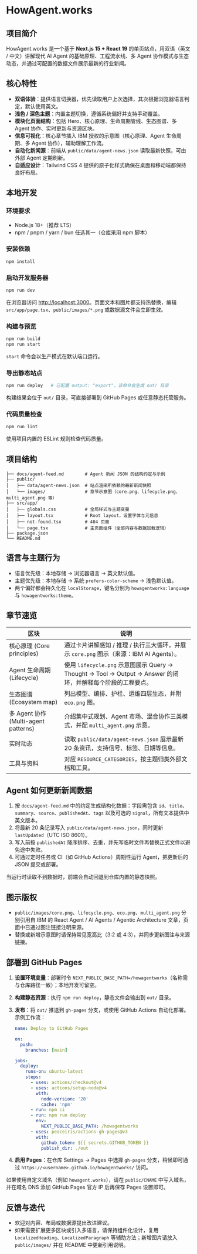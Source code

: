 # HowAgent.works

## 项目简介
HowAgent.works 是一个基于 **Next.js 15 + React 19** 的单页站点，用双语（英文 / 中文）讲解现代 AI Agent 的基础原理、工程流水线、多 Agent 协作模式与生态动态，并通过可配置的数据文件展示最新的行业新闻。

## 核心特性
- **双语体验**：提供语言切换器，优先读取用户上次选择，其次根据浏览器语言判定，默认使用英文。
- **浅色 / 深色主题**：内置主题切换，遵循系统偏好并支持手动覆盖。
- **模块化页面结构**：包括 Hero、核心原理、生命周期管线、生态图谱、多 Agent 协作、实时更新与资源区块。
- **信息可视化**：核心章节插入 IBM 授权的示意图（核心原理、Agent 生命周期、多 Agent 协作），辅助理解工作流。
- **自动化新闻源**：前端从 `public/data/agent-news.json` 读取最新快照，可由外部 Agent 定期刷新。
- **自适应设计**：Tailwind CSS 4 提供的原子化样式确保在桌面和移动端都保持良好布局。

## 本地开发
### 环境要求
- Node.js 18+（推荐 LTS）
- npm / pnpm / yarn / bun 任选其一（仓库采用 npm 脚本）

### 安装依赖
```bash
npm install
```

### 启动开发服务器
```bash
npm run dev
```
在浏览器访问 [http://localhost:3000](http://localhost:3000)。页面文本和图片都支持热替换，编辑 `src/app/page.tsx`、`public/images/*.png` 或数据源文件会立即生效。

### 构建与预览
```bash
npm run build
npm run start
```
`start` 命令会以生产模式在默认端口运行。

### 导出静态站点
```bash
npm run deploy   # 已配置 output: "export"，该命令会生成 out/ 目录
```
构建结果会位于 `out/` 目录，可直接部署到 GitHub Pages 或任意静态托管服务。

### 代码质量检查
```bash
npm run lint
```
使用项目内置的 ESLint 规则检查代码质量。

## 项目结构
```
├── docs/agent-feed.md        # Agent 新闻 JSON 的结构约定与示例
├── public/
│   ├── data/agent-news.json  # 站点渲染所依赖的最新新闻快照
│   └── images/               # 章节示意图（core.png、lifecycle.png、multi_agent.png 等）
├── src/app/
│   ├── globals.css           # 全局样式与主题变量
│   ├── layout.tsx            # Root layout，设置字体与元信息
│   ├── not-found.tsx         # 404 页面
│   └── page.tsx              # 主页面组件（全部内容与数据加载逻辑）
├── package.json
└── README.md
```

## 语言与主题行为
- 语言优先级：本地存储 → 浏览器语言 → 英文默认值。
- 主题优先级：本地存储 → 系统 `prefers-color-scheme` → 浅色默认值。
- 两个偏好都会持久化在 `localStorage`，键名分别为 `howagentworks:language` 与 `howagentworks:theme`。

## 章节速览

| 区块 | 说明 |
| ---- | ---- |
| 核心原理 (Core principles) | 通过卡片讲解感知 / 推理 / 执行三大循环，并展示 `core.png` 图示（来源：IBM AI Agents）。 |
| Agent 生命周期 (Lifecycle) | 使用 `lifecycle.png` 示意图展示 Query → Thought → Tool → Output → Answer 的闭环，并解释每个阶段的工程要点。 |
| 生态图谱 (Ecosystem map) | 列出模型、编排、护栏、运维四层生态，并附 `eco.png` 图。 |
| 多 Agent 协作 (Multi-agent patterns) | 介绍集中式规划、Agent 市场、混合协作三类模式，并配 `multi_agent.png` 示意。 |
| 实时动态 | 读取 `public/data/agent-news.json` 展示最新 20 条资讯，支持信号、标签、日期等信息。 |
| 工具与资料 | 对应 `RESOURCE_CATEGORIES`，按主题归类外部文档和工具。 |

## Agent 如何更新新闻数据
1. 按 `docs/agent-feed.md` 中的约定生成结构化数据：字段需包含 `id`、`title`、`summary`、`source`、`publishedAt`、`tags` 以及可选的 `signal`，所有文本提供中英文版本。
2. 将最新 20 条记录写入 `public/data/agent-news.json`，同时更新 `lastUpdated`（UTC ISO 8601）。
3. 写入前按 `publishedAt` 降序排序、去重，并先写临时文件再替换正式文件以避免途中失败。
4. 可通过定时任务或 CI（如 GitHub Actions）周期性运行 Agent，把更新后的 JSON 提交或部署。

当运行时读取不到数据时，前端会自动回退到仓库内置的静态快照。

## 图示版权
- `public/images/core.png`、`lifecycle.png`、`eco.png`、`multi_agent.png` 分别引用自 IBM 的 React Agent / AI Agents / Agentic Architecture 文章，页面中已通过图注链接注明来源。
- 替换或新增示意图时请保持常见宽高比（3:2 或 4:3），并同步更新图注与来源链接。

## 部署到 GitHub Pages

1. **设置环境变量**：部署时令 `NEXT_PUBLIC_BASE_PATH=/howagentworks`（名称需与仓库路径一致）；本地开发可留空。
2. **构建静态资源**：执行 `npm run deploy`，静态文件会输出到 `out/` 目录。
3. **发布**：将 `out/` 推送到 `gh-pages` 分支，或使用 GitHub Actions 自动化部署。示例工作流：

   ```yaml
   name: Deploy to GitHub Pages

   on:
     push:
       branches: [main]

   jobs:
     deploy:
       runs-on: ubuntu-latest
       steps:
         - uses: actions/checkout@v4
         - uses: actions/setup-node@v4
           with:
             node-version: '20'
             cache: 'npm'
         - run: npm ci
         - run: npm run deploy
           env:
             NEXT_PUBLIC_BASE_PATH: /howagentworks
         - uses: peaceiris/actions-gh-pages@v3
           with:
             github_token: ${{ secrets.GITHUB_TOKEN }}
             publish_dir: ./out
   ```

4. **启用 Pages**：在仓库 Settings → Pages 中选择 `gh-pages` 分支，稍候即可通过 `https://<username>.github.io/howagentworks/` 访问。

如果使用自定义域名（例如 `howagent.works`），请在 `public/CNAME` 中写入域名，并在域名 DNS 添加 GitHub Pages 官方 IP 后再保存 Pages 设置即可。

## 反馈与迭代
- 欢迎对内容、布局或数据源提出改进建议。
- 如果需要扩展更多区块或引入多语言，请保持组件化设计，复用 `LocalizedHeading`、`LocalizedParagraph` 等辅助方法；新增图片请放入 `public/images/` 并在 README 中更新引用说明。
